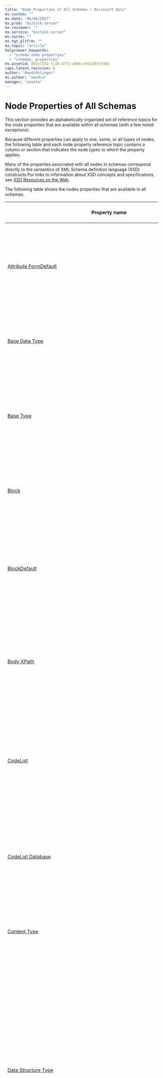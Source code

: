 ```yaml
---
title: "Node Properties of All Schemas | Microsoft Docs"
ms.custom: ""
ms.date: "06/08/2017"
ms.prod: "biztalk-server"
ms.reviewer: ""
ms.service: "biztalk-server"
ms.suite: ""
ms.tgt_pltfrm: ""
ms.topic: "article"
helpviewer_keywords: 
  - "schema node properties"
  - "schemas, properties"
ms.assetid: 893c7352-7c18-4771-a9b6-e93239fe7d64
caps.latest.revision: 6
author: "MandiOhlinger"
ms.author: "mandia"
manager: "anneta"
---
```

# Node Properties of All Schemas
This section provides an alphabetically organized set of reference topics for the node properties that are available within all schemas (with a few noted exceptions).  
  
 Because different properties can apply to one, some, or all types of nodes, the following table and each node property reference topic contains a column or section that indicates the node types to which the property applies.  
  
 Many of the properties associated with all nodes in schemas correspond directly to the semantics of XML Schema definition language (XSD) constructs.For links to information about XSD concepts and specifications, see [XSD Resources on the Web](../core/xsd-resources-on-the-web.md).  
  
 The following table shows the nodes properties that are available in all schemas.  
  
|Property name|Applies to node type(s)|Description|  
|-------------------|-------------------------------|-----------------|  
|[Attribute FormDefault](../core/attribute-formdefault-node-property-of-all-schemas.md)|[Schema](../core/schema-node-properties.md)|Specifies whether locally declared attributes must be qualified by using a namespace identifier in instance messages.<br /><br /> Property category: **Advanced**|  
|[Base Data Type](../core/base-data-type-node-property-of-all-schemas.md)|[Record](../core/record-node-properties.md), [Field Element](../core/field-element-node-properties.md), [Field Attribute](../core/field-attribute-node-properties.md)|Specifies the base data type from which the type for the selected node is derived.<br /><br /> Property category: **Advanced**|  
|[Base Type](../core/base-type-node-property-of-all-schemas.md)|[Equivalent](../core/equivalent-node-properties.md)|Shows the base complex type from which the other complex types shown as child nodes of the **Equivalent** node are derived.<br /><br /> Property category: **General**|  
|[Block](../core/block-node-property-of-all-schemas.md)|[Record](../core/record-node-properties.md)|Prevents or defines allowed derivations of this **Record** node in other schemas.<br /><br /> Property category: **General**|  
|[BlockDefault](../core/blockdefault-node-property-of-all-schemas.md)|[Schema](../core/schema-node-properties.md)|Specifies the default setting for whether or not derivations are permitted throughout the schema, and if so, which kinds (extension, restriction, and so on).<br /><br /> Property category: **Advanced**|  
|[Body XPath](../core/body-xpath-node-property-of-all-schemas.md)|[Record](../core/record-node-properties.md)|Identifies the portion of the schema that defines the body of the message associated with a root **Record** node in an envelope schema.<br /><br /> Property category: **Parse**|  
|[CodeList](../core/codelist-node-property-of-all-schemas.md)|[Field Element](../core/field-element-node-properties.md), [Field Attribute](../core/field-attribute-node-properties.md)|Specifies the reference number for the code list to use with the selected **Field Element** or **Field Attribute** node, and provides access to the **CodeList** dialog box.<br /><br /> Property category: **BizTalk**|  
|[CodeList Database](../core/codelist-database-node-property-of-all-schemas.md)|[Schema](../core/schema-node-properties.md)|Specifies the name and location of the database containing code lists used to set enumeration values at design-time.<br /><br /> Property category: **BizTalk**|  
|[Content Type](../core/content-type-node-property-of-all-schemas.md)|[Record](../core/record-node-properties.md)|Specifies whether the content of the **Record** node is simple or complex.<br /><br /> Property category: **Advanced**|  
|[Data Structure Type](../core/data-structure-type-node-property-of-all-schemas.md)|[Record](../core/record-node-properties.md)|Specifies one of the following:<br /><br /> -   An existing data type for the selected **Record** node, by selecting the data type from the list.<br />-   A new global complex data type to be created for the selected **Record** node, by typing a name for the new data type.<br />-   That the selected **Record** node should refer to another global level **Record** node, by selecting "*\<RecordName>* (Reference)" from the list.<br /><br /> Property category: **General**|  
|[Data Type](../core/data-type-node-property-of-all-schemas.md)|[Field Element](../core/field-element-node-properties.md), [Field Attribute](../core/field-attribute-node-properties.md)|Specifies a simple data type for the selected **Field Element** or **Field Attribute** node.<br /><br /> Property category: **General**|  
|[Default Value](../core/default-value-node-property-of-all-schemas.md)|[Field Element](../core/field-element-node-properties.md), [Field Attribute](../core/field-attribute-node-properties.md)|Specifies the default value for the selected **Field Element** or **Field Attribute** node.<br /><br /> Property category: **General**|  
|[Derivation Type](../core/derivation-type-node-property-of-all-schemas.md)|[Equivalent Child](../core/equivalent-child-node-properties.md)|Shows the base complex type or one of the derived complex types.<br /><br /> Property category: **General**|  
|[Derived By](../core/derived-by-node-property-of-all-schemas.md)|[Record](../core/record-node-properties.md), [Field Element](../core/field-element-node-properties.md), [Field Attribute](../core/field-attribute-node-properties.md)|Specifies how the complex type associated with the selected **Record** node is derived from the data type specified by the **Base Data Type** property.<br /><br /> Or, specifies how the simple type associated with the selected **Field Element** or **Field Attribute** node is derived from the data type specified by the **Base Data Type** property.<br /><br /> Property category: **Advanced**|  
|[Document Type](../core/document-type-node-property-of-all-schemas.md)|[Schema](../core/schema-node-properties.md)|Specifies the type of schema that you are configuring, using whatever document type specification makes sense for your business.<br /><br /> Property category: **Reference**|  
|[Document Version](../core/document-version-node-property-of-all-schemas.md)|[Schema](../core/schema-node-properties.md)|Specifies the version of the schema that you are configuring, using whatever versioning scheme makes sense for your business.<br /><br /> Property category: **Reference**|  
|[Element FormDefault](../core/element-formdefault-node-property-of-all-schemas.md)|[Schema](../core/schema-node-properties.md)|Specifies whether locally declared elements must be qualified by using a namespace identifier in instance messages.<br /><br /> Property category: **Advanced**|  
|[Enumeration](../core/enumeration-node-property-of-all-schemas.md)|[Field Element](../core/field-element-node-properties.md), [Field Attribute](../core/field-attribute-node-properties.md)|Limits any data in an instance message corresponding to the selected **Field Element** or **Field Attribute** node to a specific set of values.<br /><br /> Property category: **Restricted**|  
|[Envelope](../core/envelope-node-property-of-all-schemas.md)|[Schema](../core/schema-node-properties.md)|Specifies whether the schema represents an envelope. Configure this property only if you are creating a flat file or an XML file.<br /><br /> Property category: **Reference**|  
|[Field Type](../core/field-type-node-property-of-all-schemas.md)|[Field Element](../core/field-element-node-properties.md), [Field Attribute](../core/field-attribute-node-properties.md)|Identifies the selected node as a **Field Element** node or a **Field Attribute** node.<br /><br /> Property category: **General**|  
|[Final](../core/final-node-property-of-all-schemas.md)|[Record](../core/record-node-properties.md), [Field Element](../core/field-element-node-properties.md), [Field Attribute](../core/field-attribute-node-properties.md)|Specifies derivation restrictions for the data type defined for the selected **Record**, **Field Element**, or **Field Attribute** node.<br /><br /> Property category: **General**|  
|[FinalDefault](../core/finaldefault-node-property-of-all-schemas.md)|[Schema](../core/schema-node-properties.md)|Specifies whether types defined in the schema being edited can be used as the basis for any derivations.<br /><br /> Property category: **Advanced**|  
Fixed](../Topic/Fixed%20\(Node%20Property%20of%20All%20Schemas\).md)|[Field Element](../core/field-element-node-properties.md), [Field Attribute](../core/field-attribute-node-properties.md)|Specifies a fixed value for the element(s) or attribute in an instance message that corresponds to the selected **Field Element** or **Field Attribute** node, if the data is present.<br /><br /> Property category: **Advanced**|  
|[Form](../core/form-node-property-of-all-schemas.md)|[Record](../core/record-node-properties.md), [Field Element](../core/field-element-node-properties.md), [Field Attribute](../core/field-attribute-node-properties.md)|Specifies whether local elements in instance messages must be qualified with a namespace identifier.<br /><br /> Property category: **Advanced**|  
|[Group Max Occurs](../core/group-max-occurs-node-property-of-all-schemas.md)|[Record](../core/record-node-properties.md)|Specifies the maximum number of times the underlying group content of the selected **Record** node can occur.<br /><br /> Property category: **Advanced**|  
|[Group Min Occurs](../core/group-min-occurs-node-property-of-all-schemas.md)|[Record](../core/record-node-properties.md)|Specifies the minimum number of times the underlying group content of the selected **Record** node can occur.<br /><br /> Property category: **Advanced**|  
|[Group Order Type](../core/group-order-type-node-property-of-all-schemas.md)|[Record](../core/record-node-properties.md)|Specifies the type of group ordering of child nodes below the selected **Record** node.<br /><br /> Property category: **Advanced**|  
|[Group Reference](../core/group-reference-node-property-of-all-schemas.md)|[Sequence Group](../core/sequence-group-node-properties.md), [Choice Group](../core/choice-group-node-properties.md), [All Group](../core/all-group-node-properties.md), [Attribute Group](../core/attribute-group-node-properties.md)|Specifies the globally defined group referenced by the selected **Sequence Group**, **Choice Group**, **All Group**, or **Attribute Group** node.<br /><br /> Property category: **Advanced**|  
|[Imports](../core/imports-node-property-of-all-schemas.md)|[Schema](../core/schema-node-properties.md)|Specifies all of the namespaces that are used in the schema and provides the interface for importing, including, and redefining other schemas within the schema being edited.<br /><br /> Property category: **Advanced**|  
|[Instance XPath](../core/instance-xpath-node-property-of-all-schemas.md)|[Record](../core/record-node-properties.md), [Field Element](../core/field-element-node-properties.md), [Field Attribute](../core/field-attribute-node-properties.md), [Any Element](../core/any-element-node-properties.md), [Any Attribute](../core/any-attribute-node-properties.md)|Displays the location within instance messages of the element(s) or attribute(s) that corresponds to the selected node.<br /><br /> Property category: **General**|  
|[Item Type](../core/item-type-node-property-of-all-schemas.md)|[Field Element](../core/field-element-node-properties.md), [Field Attribute](../core/field-attribute-node-properties.md)|Specifies the data type of the corresponding element(s) or attribute(s) in instance messages when the **Derived By** property is set to **List**.<br /><br /> Property category: **Advanced**|  
|[Length](../core/length-node-property-of-all-schemas.md)|[Field Element](../core/field-element-node-properties.md), [Field Attribute](../core/field-attribute-node-properties.md)|Specifies the fixed length of the data corresponding to the selected **Field Element** or **Field Attribute** node in instance messages.<br /><br /> Property category: **Restricted**|  
|[Max Occurs](../core/max-occurs-node-property-of-all-schemas.md)|[Record](../core/record-node-properties.md), [Field Element](../core/field-element-node-properties.md), [Sequence Group](../core/sequence-group-node-properties.md), [Choice Group](../core/choice-group-node-properties.md), [All Group](../core/all-group-node-properties.md), [Any Element](../core/any-element-node-properties.md)|Specifies the maximum number of times that the element(s) corresponding to the selected node can occur.<br /><br /> Property category: **General**|  
|[MaxFacet Type](../core/maxfacet-type-node-property-of-all-schemas.md)|[Field Element](../core/field-element-node-properties.md), [Field Attribute](../core/field-attribute-node-properties.md)|Specifies whether the upper bound of the ordered value for any data in instance messages that corresponds to the selected **Field Element** or **Field Attribute** node, as specified by the **MaxFacet Value** property, is inclusive or exclusive.<br /><br /> Property category: **Restricted**|  
|[MaxFacet Value](../core/maxfacet-value-node-property-of-all-schemas.md)|[Field Element](../core/field-element-node-properties.md), [Field Attribute](../core/field-attribute-node-properties.md)|Specifies the maximum value (inclusive or exclusive, as specified by the **MaxFacet Type** property) for any data in instance messages that corresponds to the selected **Field Element** or **Field Attribute** node.<br /><br /> Property category: **Restricted**|  
|[Maximum Length](../core/maximum-length-node-property-of-all-schemas.md)|[Field Element](../core/field-element-node-properties.md), [Field Attribute](../core/field-attribute-node-properties.md)|Specifies the maximum length for the data in instance messages that corresponds to the selected **Field Element** or **Field Attribute** node.<br /><br /> Property category: **Restricted**|  
|[Member Types](../core/member-types-node-property-of-all-schemas.md)|[Field Element](../core/field-element-node-properties.md), [Field Attribute](../core/field-attribute-node-properties.md)|Specifies the list of valid data types for the corresponding element(s) or attribute(s) in instance messages when the **Derived By** property is set to **Union**.<br /><br /> Property category: **Advanced**|  
|[Min Occurs](../core/min-occurs-node-property-of-all-schemas.md)|[Record](../core/record-node-properties.md), [Field Element](../core/field-element-node-properties.md), [Sequence Group](../core/sequence-group-node-properties.md), [Choice Group](../core/choice-group-node-properties.md), [All Group](../core/all-group-node-properties.md), [Any Element](../core/any-element-node-properties.md)|Specifies the minimum number of times that the element(s) corresponding to the selected node can occur.<br /><br /> Property category: **General**|  
MinFacet Type](../Topic/MinFacet%20Type%20\(Node%20Property%20of%20All%20Schemas\).md)|[Field Element](../core/field-element-node-properties.md), [Field Attribute](../core/field-attribute-node-properties.md)|Specifies whether the lower bound of the ordered value for any data in instance messages that corresponds to the selected **Field Element** or **Field Attribute** node, as specified by the **MinFacet Value** property, is inclusive or exclusive.<br /><br /> Property category: **Restricted**|  
|[MinFacet Value](../core/minfacet-value-node-property-of-all-schemas.md)|[Field Element](../core/field-element-node-properties.md), [Field Attribute](../core/field-attribute-node-properties.md)|Specifies the minimum value (inclusive or exclusive, as specified by the **MinFacet Type** property) for any data in instance messages that corresponds to the selected **Field Element** or **Field Attribute** node.<br /><br /> Property category: **Restricted**|  
|[Minimum Length](../core/minimum-length-node-property-of-all-schemas.md)|[Field Element](../core/field-element-node-properties.md), [Field Attribute](../core/field-attribute-node-properties.md)|Specifies the minimum length for the data in instance messages that corresponds to the selected **Field Element** or **Field Attribute** node.<br /><br /> Property category: **Restricted**|  
|[Mixed](../core/mixed-node-property-of-all-schemas.md)|[Record](../core/record-node-properties.md)|Specifies that character data or text can appear with subelements in the selected **Record** node.<br /><br /> Property category: **Advanced**|  
|[Namespace](../core/namespace-node-property-of-all-schemas.md)|[Record](../core/record-node-properties.md), [Field Element](../core/field-element-node-properties.md), [Field Attribute](../core/field-attribute-node-properties.md), [Sequence Group](../core/sequence-group-node-properties.md), [Choice Group](../core/choice-group-node-properties.md), [All Group](../core/all-group-node-properties.md), [Attribute Group](../core/attribute-group-node-properties.md), [Any Element](../core/any-element-node-properties.md), [Any Attribute](../core/any-attribute-node-properties.md)|Displays the namespace for the selected node. For **Any Element** and **Any Attribute** nodes, this property is editable so that a namespace can be specified.<br /><br /> Property category: **General**|  
|[Nillable](../core/nillable-node-property-of-all-schemas.md)|[Record](../core/record-node-properties.md), [Field Element](../core/field-element-node-properties.md)|Specifies whether the **nil** attribute can be used at run time with the element that corresponds to the selected node to indicate that it is still valid even if it has no content.<br /><br /> Property category: **Advanced**|  
|[Node Name](../core/node-name-node-property-of-all-schemas.md)|[Schema](../core/schema-node-properties.md), [Record](../core/record-node-properties.md), [Field Element](../core/field-element-node-properties.md), [Field Attribute](../core/field-attribute-node-properties.md), [Sequence Group](../core/sequence-group-node-properties.md), [Choice Group](../core/choice-group-node-properties.md), [All Group](../core/all-group-node-properties.md), [Attribute Group](../core/attribute-group-node-properties.md), [Any Element](../core/any-element-node-properties.md), [Any Attribute](../core/any-attribute-node-properties.md), [Equivalent](../core/equivalent-node-properties.md), [Equivalent Child](../core/equivalent-child-node-properties.md)|Specifies (or just displays) the name of the selected node.<br /><br /> Property category: **General**|  
|[Notes](../core/notes-node-property-of-all-schemas.md)|[Record](../core/record-node-properties.md), [Field Element](../core/field-element-node-properties.md), [Field Attribute](../core/field-attribute-node-properties.md)|Specifies notes about the selected **Record**, **Field Element**, or **Field Attribute** node to be made.<br /><br /> Property category: **BizTalk**|  
|[Order Type](../core/order-type-node-property-of-all-schemas.md)|[Sequence Group](../core/sequence-group-node-properties.md), [Choice Group](../core/choice-group-node-properties.md), [All Group](../core/all-group-node-properties.md)|Specifies the type of the selected element group node: **Sequence**, **Choice**, or **All**.<br /><br /> Property category: **Advanced**|  
|[Pattern](../core/pattern-node-property-of-all-schemas.md)|[Field Element](../core/field-element-node-properties.md), [Field Attribute](../core/field-attribute-node-properties.md)|Limits any data in an instance message corresponding to the selected **Field Element** or **Field Attribute** node to a specific pattern, as specified by one or more regular expressions.<br /><br /> Property category: **Restricted**|  
|[Process Contents](../core/process-contents-node-property-of-all-schemas.md)|[Any Element](../core/any-element-node-properties.md), [Any Attribute](../core/any-attribute-node-properties.md)|Specifies the level of validation data for instance messages that corresponds to the selected **Any Element** or **Any Attribute** node.<br /><br /> Property category: **General**|  
|[Promote Properties](../core/promote-properties-node-property-of-all-schemas.md)|[Schema](../core/schema-node-properties.md)|Opens the **Promote Properties** dialog box in which you can specify the properties that you want to promote to the property context container.<br /><br /> Property category: **BizTalk**|  
|[Receipt](../core/receipt-node-property-of-all-schemas.md)|[Schema](../core/schema-node-properties.md)|Specifies whether the schema represents an inbound receipt message.<br /><br /> Property category: **Reference**|  
|[Root Reference](../core/root-reference-node-property-of-all-schemas.md)|[Schema](../core/schema-node-properties.md)|Specifies the node that represents the outermost element in the XML business document represented by the schema, and is important when you have created more than one top-level node in the schema.<br /><br /> Property category: **Reference**|  
|[RootNode TypeName](../core/rootnode-typename-node-property-of-all-schemas.md)|[Record](../core/record-node-properties.md), [Field Element](../core/field-element-node-properties.md)|Specifies the name that will be used when generating the .NET class name for the selected root **Record** or root **Field Element** node.<br /><br /> Property category: **Reference**|  
|[Schema Editor Extensions](../core/schema-editor-extensions-node-property-of-all-schemas.md)|[Schema](../core/schema-node-properties.md)|Allows selection of the BizTalk Editor extensions to be associated with the selected schema.<br /><br /> Property category: **Advanced**|  
|[Schema File Location](../core/schema-file-location-node-property-of-all-schemas.md)|[Schema](../core/schema-node-properties.md)|Shows the file system location of the schema file associated with the schema being edited.<br /><br /> Property category: **General**|  
|[Schema Type](../core/schema-type-node-property-of-all-schemas.md)|[Schema](../core/schema-node-properties.md)|Specifies the type of the selected schema as either a document schema or a property schema.<br /><br /> Property category: **Reference**|  
|[Specification Name](../core/specification-name-node-property-of-all-schemas.md)|[Schema](../core/schema-node-properties.md)|Specifies a business name for the schema.<br /><br /> Property category: **Reference**|  
|[Standard](../core/standard-node-property-of-all-schemas.md)|[Schema](../core/schema-node-properties.md)|Specifies the format and/or syntax of the instance message.<br /><br /> Property category: **Reference**|  
|[Standard Version](../core/standard-version-node-property-of-all-schemas.md)|[Schema](../core/schema-node-properties.md)|Specifies the version of the format and/or syntax of the instance message, if appropriate.<br /><br /> Property category: **Reference**|  
|[Target Namespace](../core/target-namespace-node-property-of-all-schemas.md)|[Schema](../core/schema-node-properties.md)|Specifies the target namespace for the schema using any valid uniform resource identifier (URI).<br /><br /> Property category: **General**|  
Use Requirement](../Topic/Use%20Requirement%20\(Node%20Property%20of%20All%20Schemas\).md)|[Field Attribute](../core/field-attribute-node-properties.md)|Specifies whether the attribute that corresponds to the selected **Field Attribute** node is required in an instance message. This property represents a standard XSD construct and is persisted as "required."<br /><br /> Property category: **General**|